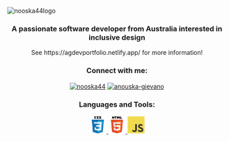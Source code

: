 ![nooska44logo](https://user-images.githubusercontent.com/77055815/167367116-a2527c63-ef98-45c0-aa06-b07cb697d226.jpeg)

<h3 align="center">A passionate software developer from Australia interested in inclusive design</h3>
<!-- See [my website](https://agdevportfolio.netlify.app/) for more information! -->
<p align="center">
See https://agdevportfolio.netlify.app/ for more information!
</p>
<h3 align="center">Connect with me:</h3>
<p align="center">
<a href="https://twitter.com/nooska44" target="blank"><img align="center" src="https://raw.githubusercontent.com/rahuldkjain/github-profile-readme-generator/master/src/images/icons/Social/twitter.svg" alt="nooska44" height="30" width="40" /></a>
<a href="https://linkedin.com/in/anouska-gievano" target="blank"><img align="center" src="https://raw.githubusercontent.com/rahuldkjain/github-profile-readme-generator/master/src/images/icons/Social/linked-in-alt.svg" alt="anouska-gievano" height="30" width="40" /></a>
</p>

<h3 align="center">Languages and Tools:</h3>
<p align="center"> <a href="https://www.w3schools.com/css/" target="_blank" rel="noreferrer"> <img src="https://raw.githubusercontent.com/devicons/devicon/master/icons/css3/css3-original-wordmark.svg" alt="css3" width="40" height="40"/> </a> <a href="https://www.w3.org/html/" target="_blank" rel="noreferrer"> <img src="https://raw.githubusercontent.com/devicons/devicon/master/icons/html5/html5-original-wordmark.svg" alt="html5" width="40" height="40"/> </a> <a href="https://developer.mozilla.org/en-US/docs/Web/JavaScript" target="_blank" rel="noreferrer"> <img src="https://raw.githubusercontent.com/devicons/devicon/master/icons/javascript/javascript-original.svg" alt="javascript" width="40" height="40"/> </a> </p>
